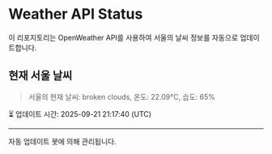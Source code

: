
# Weather API Status

이 리포지토리는 OpenWeather API를 사용하여 서울의 날씨 정보를 자동으로 업데이트합니다.

## 현재 서울 날씨
> 서울의 현재 날씨: broken clouds, 온도: 22.09°C, 습도: 65%

⏳ 업데이트 시간: 2025-09-21 21:17:40 (UTC)

---
자동 업데이트 봇에 의해 관리됩니다.
